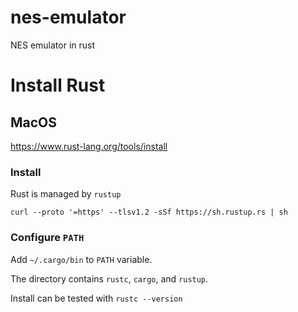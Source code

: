 # nes-emulator
NES emulator in rust

# Install Rust

## MacOS

https://www.rust-lang.org/tools/install

### Install

Rust is managed by `rustup`

```terminal
curl --proto '=https' --tlsv1.2 -sSf https://sh.rustup.rs | sh
```

### Configure `PATH`

Add `~/.cargo/bin` to `PATH` variable.

The directory contains `rustc`, `cargo`, and `rustup`.

Install can be tested with `rustc --version`
